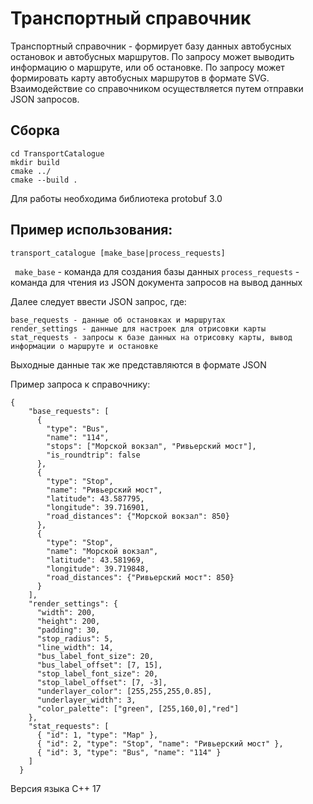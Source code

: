 # Транспортный справочник
Транспортный справочник - формирует базу данных автобусных остановок и автобусных маршрутов.
По запросу может выводить информацию о маршруте, или об остановке.
По запросу может формировать карту автобусных маршрутов в формате SVG.
Взаимодействие со справочником осуществляется путем отправки JSON запросов.

## Сборка

```
cd TransportCatalogue
mkdir build
cmake ../
cmake --build .
```

Для работы необходима библиотека protobuf 3.0

## Пример использования:

```
transport_catalogue [make_base|process_requests]
```
``` make_base``` - команда для создания базы данных
```process_requests``` - команда для чтения из JSON документа запросов на вывод данных

Далее следует ввести JSON запрос, где:

```
base_requests - данные об остановках и маршрутах
render_settings - данные для настроек для отрисовки карты
stat_requests - запросы к базе данных на отрисовку карты, вывод информации о маршруте и остановке
```

Выходные данные так же представляются в формате JSON

Пример запроса к справочнику:

``` 
{
    "base_requests": [
      {
        "type": "Bus",
        "name": "114",
        "stops": ["Морской вокзал", "Ривьерский мост"],
        "is_roundtrip": false
      },
      {
        "type": "Stop",
        "name": "Ривьерский мост",
        "latitude": 43.587795,
        "longitude": 39.716901,
        "road_distances": {"Морской вокзал": 850}
      },
      {
        "type": "Stop",
        "name": "Морской вокзал",
        "latitude": 43.581969,
        "longitude": 39.719848,
        "road_distances": {"Ривьерский мост": 850}
      }
    ],
    "render_settings": {
      "width": 200,
      "height": 200,
      "padding": 30,
      "stop_radius": 5,
      "line_width": 14,
      "bus_label_font_size": 20,
      "bus_label_offset": [7, 15],
      "stop_label_font_size": 20,
      "stop_label_offset": [7, -3],
      "underlayer_color": [255,255,255,0.85],
      "underlayer_width": 3,
      "color_palette": ["green", [255,160,0],"red"]
    },
    "stat_requests": [
      { "id": 1, "type": "Map" },
      { "id": 2, "type": "Stop", "name": "Ривьерский мост" },
      { "id": 3, "type": "Bus", "name": "114" }
    ]
  }
  ```
  
  Версия языка C++ 17
